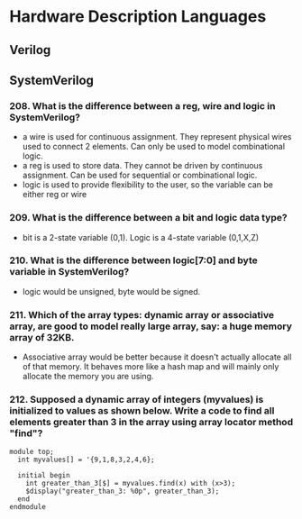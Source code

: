 # Hardware Description Languages

## Verilog

## SystemVerilog

### 208. What is the difference between a reg, wire and logic in SystemVerilog?
- a wire is used for continuous assignment. They represent physical wires used to connect 2 elements. Can only be used to model combinational logic.
- a reg is used to store data. They cannot be driven by continuous assignment. Can be used for sequential or combinational logic.
- logic is used to provide flexibility to the user, so the variable can be either reg or wire

### 209. What is the difference between a bit and logic data type?
- bit is a 2-state variable (0,1). Logic is a 4-state variable (0,1,X,Z)

### 210. What is the difference between logic[7:0] and byte variable in SystemVerilog?
- logic would be unsigned, byte would be signed.

### 211. Which of the array types: dynamic array or associative array, are good to model really large array, say: a huge memory array of 32KB.
- Associative array would be better because it doesn't actually allocate all of that memory. It behaves more like a hash map and will mainly only allocate the memory you are using.

### 212. Supposed a dynamic array of integers (myvalues) is initialized to values as shown below. Write a code to find all elements greater than 3 in the array using array locator method "find"? 
```
module top;
  int myvalues[] = '{9,1,8,3,2,4,6};
    
  initial begin
    int greater_than_3[$] = myvalues.find(x) with (x>3);
    $display("greater_than_3: %0p", greater_than_3);
  end
endmodule
```
